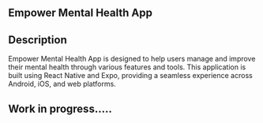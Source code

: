 ## Empower Mental Health App

## Description

Empower Mental Health App is designed to help users manage and improve their mental health through various features and tools. This application is built using React Native and Expo, providing a seamless experience across Android, iOS, and web platforms.

## Work in progress.....
